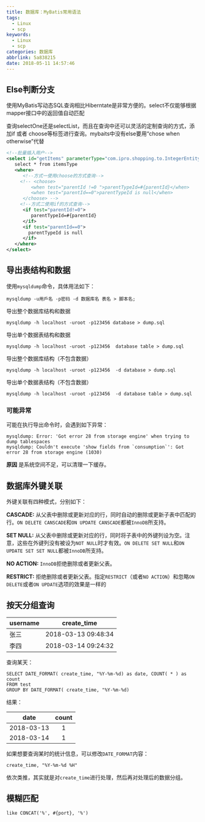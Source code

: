 ```yaml
---
title: 数据库：MyBatis常用语法
tags:
  - Linux
  - scp
keywords:
  - Linux
  - scp
categories: 数据库
abbrlink: 5a838215
date: 2018-05-11 14:57:46
---
```


## Else判断分支

使用MyBatis写动态SQL查询相比Hiberntate是非常方便的。select不仅能够根据mapper接口中的返回值自动匹配

查询selectOne还是selectList，而且在查询中还可以灵活的定制查询的方式，添加if 或者 choose等标签进行查询。mybaits中没有else要用“chose when otherwise”代替


```xml
<!--批量插入用户-->
<select id="getItems" parameterType="com.ipro.shopping.to.IntegerEntity" resultType="itemsType">  
   select * from itemsType  
   <where>  
      <!--方式一使用choose的方式查询-->  
     <!-- <choose>  
         <when test="parentId !=0 ">parentTypeId=#{parentId}</when>  
         <when test="parentId==0">parentTypeId is null</when>  
      </choose> -->  
     <!--方式二使用if的方式查询-->  
      <if test="parentId!=0">  
         parentTypeId=#{parentId}  
      </if>  
      <if test="parentId==0">  
        parentTypeId is null  
      </if>  
   </where>  
</select>
```
<!--more-->
## 导出表结构和数据

使用`mysqldump`命令，具体用法如下：

```
mysqldump -u用戶名 -p密码 -d 数据库名 表名 > 脚本名;
```
导出整个数据库结构和数据

```
mysqldump -h localhost -uroot -p123456 database > dump.sql
```

导出单个数据表结构和数据

```
mysqldump -h localhost -uroot -p123456  database table > dump.sql
```

导出整个数据库结构（不包含数据）

```
mysqldump -h localhost -uroot -p123456  -d database > dump.sql
```

导出单个数据表结构（不包含数据）

```
mysqldump -h localhost -uroot -p123456  -d database table > dump.sql
```

### 可能异常
可能在执行导出命令时，会遇到如下异常：

```
mysqldump: Error: 'Got error 28 from storage engine' when trying to dump tablespaces
mysqldump: Couldn't execute 'show fields from `consumption`': Got error 28 from storage engine (1030)
```

**原因** 是系统空间不足，可以清理一下缓存。

## 数据库外键关联
外键关联有四种模式，分别如下：

**CASCADE:** 从父表中删除或更新对应的行，同时自动的删除或更新子表中匹配的行。`ON DELETE CANSCADE`和`ON UPDATE CANSCADE`都被`InnoDB`所支持。

**SET NULL:** 从父表中删除或更新对应的行，同时将子表中的外键列设为空。注意，这些在外键列没有被设为`NOT NULL`时才有效。`ON DELETE SET NULL`和`ON UPDATE SET SET NULL`都被`InnoDB`所支持。

**NO ACTION:** `InnoDB`拒绝删除或者更新父表。

**RESTRICT:** 拒绝删除或者更新父表。指定`RESTRICT`（或者`NO ACTION`）和忽略`ON DELETE`或者`ON UPDATE`选项的效果是一样的

## 按天分组查询
| username   | create_time  |  
| --------   | :-----:  | 
| 张三        | 2018-03-13 09:48:34      | 
| 李四        | 2018-03-14 09:24:32      | 

查询某天：

```mysql
SELECT DATE_FORMAT( create_time, "%Y-%m-%d) as date, COUNT( * ) as count
FROM test
GROUP BY DATE_FORMAT( create_time, "%Y-%m-%d) 
```
结果：

| date   | count  |  
| --------   | :-----:  | 
| 2018-03-13 |  1      | 
| 2018-03-14 |  1      | 

如果想要查询某时的统计信息，可以修改`DATE_FORMAT`内容：

`
create_time, "%Y-%m-%d %H"
`

依次类推，其实就是对`create_time`进行处理，然后再对处理后的数据分组。

## 模糊匹配
```
like CONCAT('%', #{port}, '%')
```